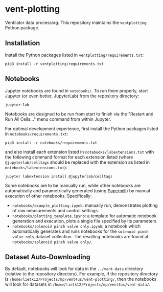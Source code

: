 # vent-plotting
Ventilator data processing.
This repository maintains the `ventplotting` Python package.

## Installation

Install the Python packages listed in `ventplotting/requirements.txt`:
```
pip3 install -r ventplotting/requirements.txt
```

## Notebooks

Jupyter notebooks are found in `notebooks/`. To run them properly, start Jupyter
(or even better, JupyterLab) from the repository directory:
```
jupyter-lab
```
Notebooks are designed to be run from start to finish via the
"Restart and Run All Cells..." menu command from within Jupyter.

For optimal development experience, first install the Python packages listed in
`notebooks/requirements.txt`:
```
pip3 install -r notebooks/requirements.txt
```
and also install each extension listed in `notebooks/labextensions.txt` with the
following command format for each extension listed (where `@jupyterlab/celltags`
should be replaced with the extension as listed in `notebooks/labextensions.txt`):
```
jupyter labextension install @jupyterlab/celltags
```

Some notebooks are to be manually run, while other notebooks are automatically
and parametrically generated (using [Papermill](https://github.com/nteract/papermill))
by manual execution of other notebooks. Specifically:

- `notebooks/example_plotting.ipynb`: manually run, demonstrates plotting of raw measurements and control settings.
- `notebooks/plotting_template.ipynb`: a template for automatic notebook generation and execution, plots a single file specified by its parameters.
- `notebooks/solenoid pinch valve only.ipynb`: a notebook which automatically generates and runs notebooks for the `solenoid pinch valve only` dataset collection. The resulting notebooks are found at `notebooks/solenoid pinch valve only/`.

## Dataset Auto-Downloading

By default, notebooks will look for data in the `../vent-data` directory
(relative to the repository directory).
For example, if the repository directory is
`/home/lietk12/Projects/mp/vent4us/vent-plotting/`, then the notebooks will
look for datasets in `/home/lietk12/Projects/mp/vent4us/vent-data/`.
